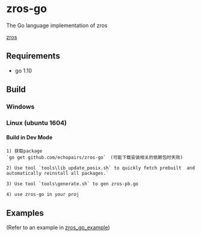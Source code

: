 # zros-go
The Go language implementation of zros

[zros](https://github.com/echopairs/zros.git)

## Requirements

- go 1.10


## Build

### Windows


### Linux (ubuntu 1604)

#### Build in Dev Mode

    1) 获取package
    `go get github.com/echopairs/zros-go`　(可能下载安装相关的依赖包时失败)
    
    2) Use tool `tools\lib_update_posix.sh` to quickly fetch prebuilt  and automatically reinstall all packages.`
    
    3) Use tool `tools\generate.sh` to gen zros-pb.go

    4) use zros-go in your proj

## Examples

(Refer to an example in [zros_go_example](https://github.com/echopairs/zros-go/tree/master/examples))
